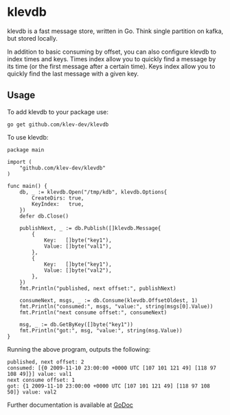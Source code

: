 # klevdb

klevdb is a fast message store, written in Go. Think single partition on kafka, but stored locally.

In addition to basic consuming by offset, you can also configure klevdb to index times and keys. Times index allow you to quickly find a message by its time (or the first message after a certain time). Keys index allow you to quickly find the last message with a given key.

## Usage

To add klevdb to your package use:

```
go get github.com/klev-dev/klevdb
```

To use klevdb:

```
package main

import (
    "github.com/klev-dev/klevdb"
)

func main() {
	db, _ := klevdb.Open("/tmp/kdb", klevdb.Options{
		CreateDirs: true,
		KeyIndex:   true,
	})
	defer db.Close()

	publishNext, _ := db.Publish([]klevdb.Message{
		{
			Key:   []byte("key1"),
			Value: []byte("val1"),
		},
		{
			Key:   []byte("key1"),
			Value: []byte("val2"),
		},
	})
	fmt.Println("published, next offset:", publishNext)

	consumeNext, msgs, _ := db.Consume(klevdb.OffsetOldest, 1)
	fmt.Println("consumed:", msgs, "value:", string(msgs[0].Value))
	fmt.Println("next consume offset:", consumeNext)

	msg, _ := db.GetByKey([]byte("key1"))
	fmt.Println("got:", msg, "value:", string(msg.Value))
}
```

Running the above program, outputs the following:
```
published, next offset: 2
consumed: [{0 2009-11-10 23:00:00 +0000 UTC [107 101 121 49] [118 97 108 49]}] value: val1
next consume offset: 1
got: {1 2009-11-10 23:00:00 +0000 UTC [107 101 121 49] [118 97 108 50]} value: val2
```

Further documentation is available at [GoDoc](https://pkg.go.dev/github.com/klev-dev/klevdb)